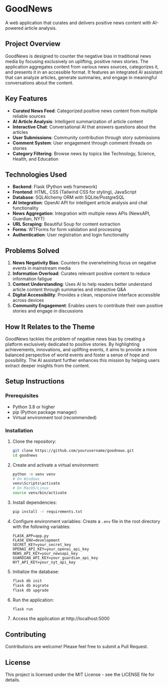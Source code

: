 # GoodNews

A web application that curates and delivers positive news content with AI-powered article analysis.

## Project Overview

GoodNews is designed to counter the negative bias in traditional news media by focusing exclusively on uplifting, positive news stories. The application aggregates content from various news sources, categorizes it, and presents it in an accessible format. It features an integrated AI assistant that can analyze articles, generate summaries, and engage in meaningful conversations about the content.

## Key Features

- **Curated News Feed**: Categorized positive news content from multiple reliable sources
- **AI Article Analysis**: Intelligent summarization of article content
- **Interactive Chat**: Conversational AI that answers questions about the articles
- **User Submissions**: Community contribution through story submissions
- **Comment System**: User engagement through comment threads on stories
- **Category Filtering**: Browse news by topics like Technology, Science, Health, and Education

## Technologies Used

- **Backend**: Flask (Python web framework)
- **Frontend**: HTML, CSS (Tailwind CSS for styling), JavaScript
- **Database**: SQLAlchemy ORM with SQLite/PostgreSQL
- **AI Integration**: OpenAI API for intelligent article analysis and chat functionality
- **News Aggregation**: Integration with multiple news APIs (NewsAPI, Guardian, NYT)
- **URL Scraping**: Beautiful Soup for content extraction
- **Forms**: WTForms for form validation and processing
- **Authentication**: User registration and login functionality

## Problems Solved

1. **News Negativity Bias**: Counters the overwhelming focus on negative events in mainstream media
2. **Information Overload**: Curates relevant positive content to reduce information fatigue
3. **Context Understanding**: Uses AI to help readers better understand article content through summaries and interactive Q&A
4. **Digital Accessibility**: Provides a clean, responsive interface accessible across devices
5. **Community Engagement**: Enables users to contribute their own positive stories and engage in discussions

## How It Relates to the Theme

GoodNews tackles the problem of negative news bias by creating a platform exclusively dedicated to positive stories. By highlighting achievements, innovations, and uplifting events, it aims to provide a more balanced perspective of world events and foster a sense of hope and possibility. The AI assistant further enhances this mission by helping users extract deeper insights from the content.

## Setup Instructions

### Prerequisites

- Python 3.8 or higher
- pip (Python package manager)
- Virtual environment tool (recommended)

### Installation

1. Clone the repository:
   ```bash
   git clone https://github.com/yourusername/goodnews.git
   cd goodnews
   ```

2. Create and activate a virtual environment:
   ```bash
   python -m venv venv
   # On Windows
   venv\Scripts\activate
   # On MacOS/Linux
   source venv/bin/activate
   ```

3. Install dependencies:
   ```bash
   pip install -r requirements.txt
   ```

4. Configure environment variables:
   Create a `.env` file in the root directory with the following variables:
   ```
   FLASK_APP=app.py
   FLASK_ENV=development
   SECRET_KEY=your_secret_key
   OPENAI_API_KEY=your_openai_api_key
   NEWS_API_KEY=your_newsapi_key
   GUARDIAN_API_KEY=your_guardian_api_key
   NYT_API_KEY=your_nyt_api_key
   ```

5. Initialize the database:
   ```bash
   flask db init
   flask db migrate
   flask db upgrade
   ```

6. Run the application:
   ```bash
   flask run
   ```

7. Access the application at http://localhost:5000

## Contributing

Contributions are welcome! Please feel free to submit a Pull Request.

## License

This project is licensed under the MIT License - see the LICENSE file for details. 